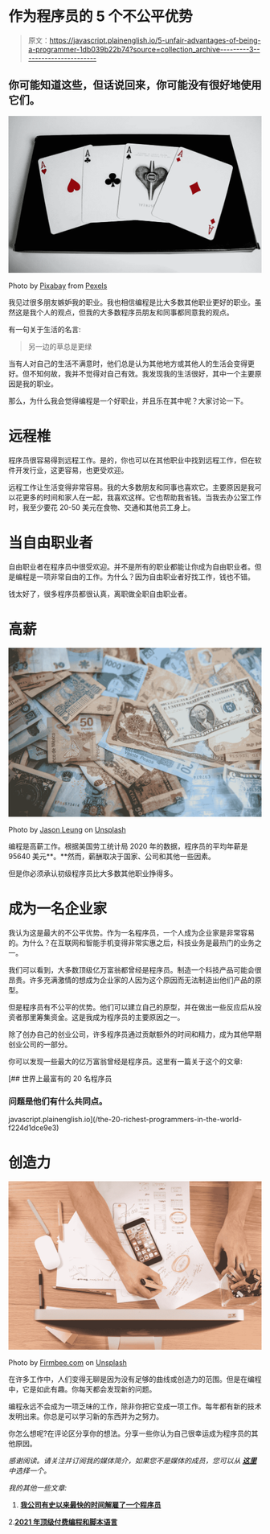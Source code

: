 # 作为程序员的 5 个不公平优势

> 原文：<https://javascript.plainenglish.io/5-unfair-advantages-of-being-a-programmer-1db039b22b74?source=collection_archive---------3----------------------->

## 你可能知道这些，但话说回来，你可能没有很好地使用它们。

![](img/e680f1cf505fb7fda64dae5ba4016bc9.png)

Photo by [Pixabay](https://www.pexels.com/@pixabay?utm_content=attributionCopyText&utm_medium=referral&utm_source=pexels) from [Pexels](https://www.pexels.com/photo/ace-bet-blackjack-business-534181/?utm_content=attributionCopyText&utm_medium=referral&utm_source=pexels)

我见过很多朋友嫉妒我的职业。我也相信编程是比大多数其他职业更好的职业。虽然这是我个人的观点，但我的大多数程序员朋友和同事都同意我的观点。

有一句关于生活的名言:

> 另一边的草总是更绿

当有人对自己的生活不满意时，他们总是认为其他地方或其他人的生活会变得更好。但不知何故，我并不觉得对自己有效。我发现我的生活很好，其中一个主要原因是我的职业。

那么，为什么我会觉得编程是一个好职业，并且乐在其中呢？大家讨论一下。

# 远程椎

程序员很容易得到远程工作。是的，你也可以在其他职业中找到远程工作，但在软件开发行业，这更容易，也更受欢迎。

远程工作让生活变得非常容易。我的大多数朋友和同事也喜欢它。主要原因是我可以花更多的时间和家人在一起，我喜欢这样。它也帮助我省钱。当我去办公室工作时，我至少要花 20-50 美元在食物、交通和其他员工身上。

# 当自由职业者

自由职业者在程序员中很受欢迎。并不是所有的职业都能让你成为自由职业者。但是编程是一项非常自由的工作。为什么？因为自由职业者好找工作，钱也不错。

钱太好了，很多程序员都很认真，离职做全职自由职业者。

# 高薪

![](img/4f90da16fd8d6f453e0c9269914bb4f2.png)

Photo by [Jason Leung](https://unsplash.com/@ninjason?utm_source=medium&utm_medium=referral) on [Unsplash](https://unsplash.com?utm_source=medium&utm_medium=referral)

编程是高薪工作。根据美国劳工统计局 2020 年的数据，程序员的平均年薪是 95640 美元**。**然而，薪酬取决于国家、公司和其他一些因素。

但是你必须承认初级程序员比大多数其他职业挣得多。

# 成为一名企业家

我认为这是最大的不公平优势。作为一名程序员，一个人成为企业家是非常容易的。为什么？在互联网和智能手机变得非常实惠之后，科技业务是最热门的业务之一。

我们可以看到，大多数顶级亿万富翁都曾经是程序员。制造一个科技产品可能会很昂贵。许多充满激情的想成为企业家的人因为这个原因而无法制造出他们产品的原型。

但是程序员有不公平的优势。他们可以建立自己的原型，并在做出一些反应后从投资者那里筹集资金。这是我成为程序员的主要原因之一。

除了创办自己的创业公司，许多程序员通过贡献额外的时间和精力，成为其他早期创业公司的一部分。

你可以发现一些最大的亿万富翁曾经是程序员。这里有一篇关于这个的文章:

[](/the-20-richest-programmers-in-the-world-f224d1dce9e3) [## 世界上最富有的 20 名程序员

### 问题是他们有什么共同点。

javascript.plainenglish.io](/the-20-richest-programmers-in-the-world-f224d1dce9e3) 

# 创造力

![](img/13022b7284ed465e2794ddb9ba625be7.png)

Photo by [Firmbee.com](https://unsplash.com/@firmbee?utm_source=medium&utm_medium=referral) on [Unsplash](https://unsplash.com?utm_source=medium&utm_medium=referral)

在许多工作中，人们变得无聊是因为没有足够的曲线或创造力的范围。但是在编程中，它是如此有趣。你每天都会发现新的问题。

编程永远不会成为一项乏味的工作，除非你把它变成一项工作。每年都有新的技术发明出来。你总是可以学习新的东西并为之努力。

你怎么想呢?在评论区分享你的想法。分享一些你认为自己很幸运成为程序员的其他原因。

*感谢阅读。请关注并订阅我的媒体简介，如果您不是媒体的成员，您可以从* [***这里***](https://thefemaleprogrammer.medium.com/membership) *中选择一个。*

*我的其他一些文章:*

1.  [**我公司有史以来最快的时间解雇了一个程序员**](/my-company-has-fired-a-programmer-in-the-fastest-time-in-history-d4d86ea008a3)

2.[**2021 年顶级付费编程和脚本语言**](/top-paying-programming-and-scripting-languages-of-2021-dfcd7557a26c)